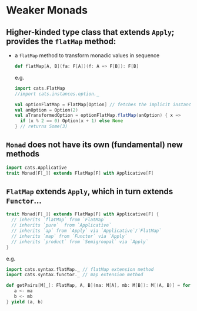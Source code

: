 # Weaker Monads

## Higher-kinded type class that extends `Apply`; provides the `flatMap` method:
 - a `flatMap` method to transform monadic values in sequence
   ```scala
   def flatMap[A, B](fa: F[A])(f: A => F[B]): F[B]
   ```
   e.g.
   ```scala mdoc
   import cats.FlatMap
   //import cats.instances.option._
   
   val optionFlatMap = FlatMap[Option] // fetches the implicit instance
   val anOption = Option(2)
   val aTransformedOption = optionFlatMap.flatMap(anOption) { x =>
     if (x % 2 == 0) Option(x + 1) else None
   } // returns Some(3)
   ```

## `Monad` does not have its own (fundamental) new methods
   ```scala mdoc
   import cats.Applicative
   trait Monad[F[_]] extends FlatMap[F] with Applicative[F] 
   ```
## `FlatMap` extends `Apply`, which in turn extends `Functor`...
   ```scala mdoc:nest
   trait Monad[F[_]] extends FlatMap[F] with Applicative[F] {
     // inherits `flatMap` from `FlatMap`
     // inherits `pure`  from `Applicative`
     // inherits `ap` from `Apply` via `Applicative`/`FlatMap`
     // inherits `map` from `Functor` via `Apply`
     // inherits `product` from `Semigroupal` via `Apply`
   }
   ```
e.g.
   ```scala mdoc
   import cats.syntax.flatMap._ // flatMap extension method
   import cats.syntax.functor._ // map extension method
   
   def getPairs[M[_]: FlatMap, A, B](ma: M[A], mb: M[B]): M[(A, B)] = for {
      a <- ma
      b <- mb
   } yield (a, b)
   ```
